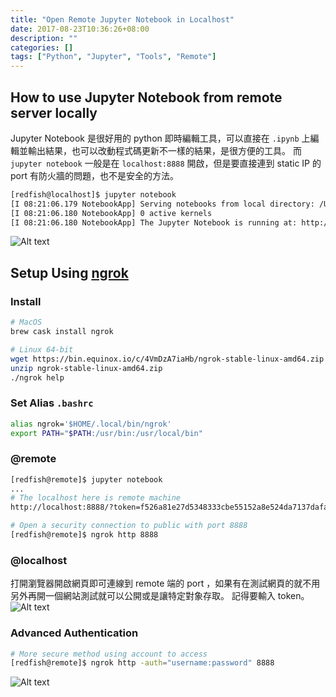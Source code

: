 ```yaml
---
title: "Open Remote Jupyter Notebook in Localhost"
date: 2017-08-23T10:36:26+08:00
description: ""
categories: []
tags: ["Python", "Jupyter", "Tools", "Remote"]
---
```


## How to use Jupyter Notebook from remote server locally
Jupyter Notebook 是很好用的 python 即時編輯工具，可以直接在 `.ipynb` 上編輯並輸出結果，也可以改動程式碼更新不一樣的結果，是很方便的工具。
而 `jupyter notebook` 一般是在 `localhost:8888` 開啟，但是要直接連到 static IP 的 port 有防火牆的問題，也不是安全的方法。

```bash
[redfish@localhost]$ jupyter notebook
[I 08:21:06.179 NotebookApp] Serving notebooks from local directory: /Users/redfish
[I 08:21:06.180 NotebookApp] 0 active kernels
[I 08:21:06.180 NotebookApp] The Jupyter Notebook is running at: http://localhost:8888/?token=f526a81e27d5348333cbe55152a8e524da7137dafais14ae
```
![Alt text](/images/2017-08/8888.png)

## Setup Using [ngrok](https://ngrok.com/)
### Install
```bash
# MacOS
brew cask install ngrok

# Linux 64-bit
wget https://bin.equinox.io/c/4VmDzA7iaHb/ngrok-stable-linux-amd64.zip
unzip ngrok-stable-linux-amd64.zip
./ngrok help
```
### Set Alias `.bashrc`
```bash
alias ngrok='$HOME/.local/bin/ngrok'
export PATH="$PATH:/usr/bin:/usr/local/bin"
```

### @remote
```bash
[redfish@remote]$ jupyter notebook
...
# The localhost here is remote machine
http://localhost:8888/?token=f526a81e27d5348333cbe55152a8e524da7137dafais14ae
```
```bash
# Open a security connection to public with port 8888
[redfish@remote]$ ngrok http 8888
```
### @localhost
打開瀏覽器開啟網頁即可連線到 remote 端的 port ，如果有在測試網頁的就不用另外再開一個網站測試就可以公開或是讓特定對象存取。
記得要輸入 token。
![Alt text](/images/2017-08/token.png)

### Advanced Authentication
```bash
# More secure method using account to access
[redfish@remote]$ ngrok http -auth="username:password" 8888
```
![Alt text](/images/2017-08/auth.png)
